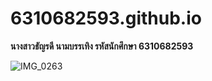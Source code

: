 # 6310682593.github.io
**นางสาวธัญรดี นามบรรเทิง รหัสนักศึกษา 6310682593**

![IMG_0263](https://user-images.githubusercontent.com/69451679/185748729-e909f36e-71c9-43b3-b281-3523e0522615.JPG)
